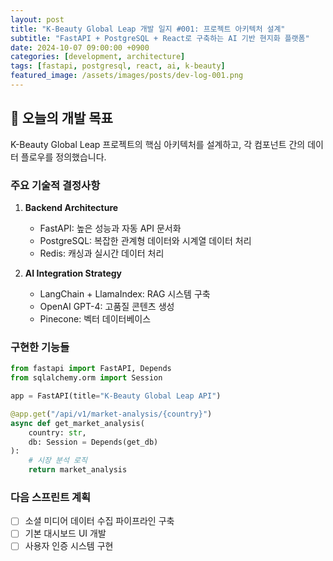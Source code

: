 ```yaml
---
layout: post
title: "K-Beauty Global Leap 개발 일지 #001: 프로젝트 아키텍처 설계"
subtitle: "FastAPI + PostgreSQL + React로 구축하는 AI 기반 현지화 플랫폼"
date: 2024-10-07 09:00:00 +0900
categories: [development, architecture]
tags: [fastapi, postgresql, react, ai, k-beauty]
featured_image: /assets/images/posts/dev-log-001.png
---
```


## 🎯 오늘의 개발 목표

K-Beauty Global Leap 프로젝트의 핵심 아키텍처를 설계하고, 각 컴포넌트 간의 데이터 플로우를 정의했습니다.

### 주요 기술적 결정사항

1. **Backend Architecture**
   - FastAPI: 높은 성능과 자동 API 문서화
   - PostgreSQL: 복잡한 관계형 데이터와 시계열 데이터 처리
   - Redis: 캐싱과 실시간 데이터 처리

2. **AI Integration Strategy**
   - LangChain + LlamaIndex: RAG 시스템 구축
   - OpenAI GPT-4: 고품질 콘텐츠 생성
   - Pinecone: 벡터 데이터베이스

### 구현한 기능들

```python
from fastapi import FastAPI, Depends
from sqlalchemy.orm import Session

app = FastAPI(title="K-Beauty Global Leap API")

@app.get("/api/v1/market-analysis/{country}")
async def get_market_analysis(
    country: str,
    db: Session = Depends(get_db)
):
    # 시장 분석 로직
    return market_analysis
```

### 다음 스프린트 계획

- [ ] 소셜 미디어 데이터 수집 파이프라인 구축
- [ ] 기본 대시보드 UI 개발
- [ ] 사용자 인증 시스템 구현
